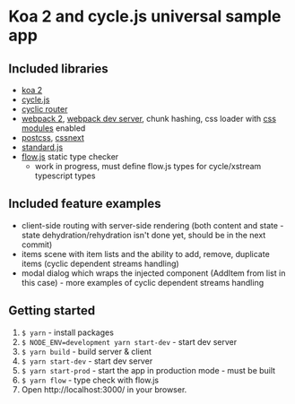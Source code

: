 # Koa 2 and cycle.js universal sample app

## Included libraries

- [koa 2](https://github.com/koajs/koa)
- [cycle.js](https://cycle.js.org)
- [cyclic router](https://github.com/cyclejs-community/cyclic-router)
- [webpack 2](https://webpack.js.org/), [webpack dev server](https://github.com/webpack/webpack-dev-server),
chunk hashing, css loader with [css modules](https://github.com/css-modules/css-modules) enabled
- [postcss](http://postcss.org/), [cssnext](http://cssnext.io/)
- [standard.js](https://standardjs.com/)
- [flow.js](https://flow.org/) static type checker
  - work in progress, must define flow.js types for cycle/xstream typescript types
  
## Included feature examples
- client-side routing with server-side rendering (both content and state - state dehydration/rehydration isn't
done yet, should be in the next commit)
- items scene with item lists and the ability to add, remove, duplicate items (cyclic dependent streams handling)
- modal dialog which wraps the injected component (AddItem from list in this case) - more examples of cyclic
dependent streams handling

## Getting started

1) `$ yarn` - install packages
2) `$ NODE_ENV=development yarn start-dev` - start dev server
3) `$ yarn build` - build server & client
4) `$ yarn start-dev` - start dev server
5) `$ yarn start-prod` - start the app in production mode - must be built
6) `$ yarn flow` - type check with flow.js
7) Open http://localhost:3000/ in your browser.
